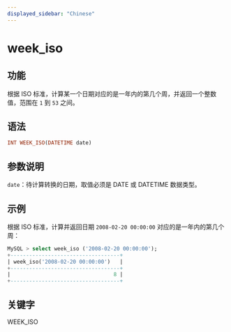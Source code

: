 ```yaml
---
displayed_sidebar: "Chinese"
---
```


# week_iso

## 功能

根据 ISO 标准，计算某一个日期对应的是一年内的第几个周，并返回一个整数值，范围在 `1` 到 `53` 之间。

## 语法

```Haskell
INT WEEK_ISO(DATETIME date)
```

## 参数说明

`date`：待计算转换的日期，取值必须是 DATE 或 DATETIME 数据类型。

## 示例

根据 ISO 标准，计算并返回日期 `2008-02-20 00:00:00` 对应的是一年内的第几个周：

```SQL
MySQL > select week_iso ('2008-02-20 00:00:00');
+-----------------------------------+
| week_iso('2008-02-20 00:00:00')   |
+-----------------------------------+
|                                 8 |
+-----------------------------------+
```

## 关键字

WEEK_ISO